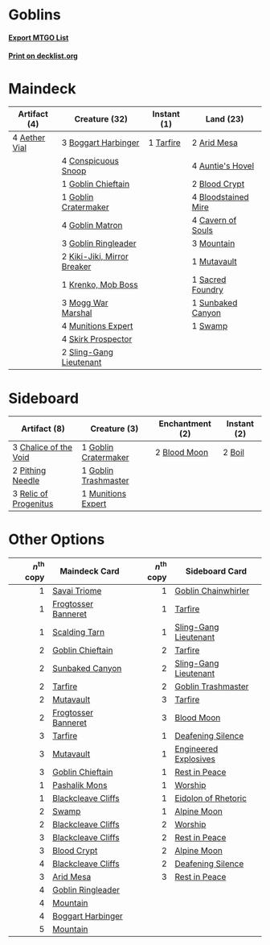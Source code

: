 # Goblins

#### [Export MTGO List](../collection/Goblins/Goblins.txt)
#### [Print on decklist.org](http://decklist.org/?deckmain=4%09Aether%20Vial%0A2%09Arid%20Mesa%0A4%09Auntie's%20Hovel%0A2%09Blood%20Crypt%0A4%09Bloodstained%20Mire%0A3%09Boggart%20Harbinger%0A4%09Cavern%20of%20Souls%0A4%09Conspicuous%20Snoop%0A1%09Goblin%20Chieftain%0A1%09Goblin%20Cratermaker%0A4%09Goblin%20Matron%0A3%09Goblin%20Ringleader%0A2%09Kiki-Jiki,%20Mirror%20Breaker%0A1%09Krenko,%20Mob%20Boss%0A3%09Mogg%20War%20Marshal%0A3%09Mountain%0A4%09Munitions%20Expert%0A1%09Mutavault%0A1%09Sacred%20Foundry%0A4%09Skirk%20Prospector%0A2%09Sling-Gang%20Lieutenant%0A1%09Sunbaked%20Canyon%0A1%09Swamp%0A1%09Tarfire&deckside=2%09Blood%20Moon%0A2%09Boil%0A3%09Chalice%20of%20the%20Void%0A1%09Goblin%20Cratermaker%0A1%09Goblin%20Trashmaster%0A1%09Munitions%20Expert%0A2%09Pithing%20Needle%0A3%09Relic%20of%20Progenitus)
# Maindeck

|                                     Artifact (4)                                      |                                            Creature (32)                                            |                                    Instant (1)                                     |                                          Land (23)                                           |
|---------------------------------------------------------------------------------------|-----------------------------------------------------------------------------------------------------|------------------------------------------------------------------------------------|----------------------------------------------------------------------------------------------|
|4 [Aether Vial](http://gatherer.wizards.com/Pages/Card/Details.aspx?multiverseid=48146)|3 [Boggart Harbinger](http://gatherer.wizards.com/Pages/Card/Details.aspx?multiverseid=139441)       |1 [Tarfire](http://gatherer.wizards.com/Pages/Card/Details.aspx?multiverseid=157921)|2 [Arid Mesa](http://gatherer.wizards.com/Pages/Card/Details.aspx?multiverseid=405092)        |
|                                                                                       |4 [Conspicuous Snoop](http://gatherer.wizards.com/Pages/Card/Details.aspx?multiverseid=485462)       |                                                                                    |4 [Auntie's Hovel](http://gatherer.wizards.com/Pages/Card/Details.aspx?multiverseid=153457)   |
|                                                                                       |1 [Goblin Chieftain](http://gatherer.wizards.com/Pages/Card/Details.aspx?multiverseid=438481)        |                                                                                    |2 [Blood Crypt](http://gatherer.wizards.com/Pages/Card/Details.aspx?multiverseid=97102)       |
|                                                                                       |1 [Goblin Cratermaker](http://gatherer.wizards.com/Pages/Card/Details.aspx?multiverseid=452853)      |                                                                                    |4 [Bloodstained Mire](http://gatherer.wizards.com/Pages/Card/Details.aspx?multiverseid=405094)|
|                                                                                       |4 [Goblin Matron](http://gatherer.wizards.com/Pages/Card/Details.aspx?multiverseid=15810)            |                                                                                    |4 [Cavern of Souls](http://gatherer.wizards.com/Pages/Card/Details.aspx?multiverseid=278058)  |
|                                                                                       |3 [Goblin Ringleader](http://gatherer.wizards.com/Pages/Card/Details.aspx?multiverseid=27664)        |                                                                                    |3 [Mountain](http://gatherer.wizards.com/Pages/Card/Details.aspx?multiverseid=439859)         |
|                                                                                       |2 [Kiki-Jiki, Mirror Breaker](http://gatherer.wizards.com/Pages/Card/Details.aspx?multiverseid=50321)|                                                                                    |1 [Mutavault](http://gatherer.wizards.com/Pages/Card/Details.aspx?multiverseid=370733)        |
|                                                                                       |1 [Krenko, Mob Boss](http://gatherer.wizards.com/Pages/Card/Details.aspx?multiverseid=386339)        |                                                                                    |1 [Sacred Foundry](http://gatherer.wizards.com/Pages/Card/Details.aspx?multiverseid=405106)   |
|                                                                                       |3 [Mogg War Marshal](http://gatherer.wizards.com/Pages/Card/Details.aspx?multiverseid=157924)        |                                                                                    |1 [Sunbaked Canyon](http://gatherer.wizards.com/Pages/Card/Details.aspx?multiverseid=464196)  |
|                                                                                       |4 [Munitions Expert](http://gatherer.wizards.com/Pages/Card/Details.aspx?multiverseid=464158)        |                                                                                    |1 [Swamp](http://gatherer.wizards.com/Pages/Card/Details.aspx?multiverseid=439858)            |
|                                                                                       |4 [Skirk Prospector](http://gatherer.wizards.com/Pages/Card/Details.aspx?multiverseid=159051)        |                                                                                    |                                                                                              |
|                                                                                       |2 [Sling-Gang Lieutenant](http://gatherer.wizards.com/Pages/Card/Details.aspx?multiverseid=464057)   |                                                                                    |                                                                                              |


# Sideboard

|                                          Artifact (8)                                          |                                         Creature (3)                                          |                                   Enchantment (2)                                    |                                  Instant (2)                                   |
|------------------------------------------------------------------------------------------------|-----------------------------------------------------------------------------------------------|--------------------------------------------------------------------------------------|--------------------------------------------------------------------------------|
|3 [Chalice of the Void](http://gatherer.wizards.com/Pages/Card/Details.aspx?multiverseid=442211)|1 [Goblin Cratermaker](http://gatherer.wizards.com/Pages/Card/Details.aspx?multiverseid=452853)|2 [Blood Moon](http://gatherer.wizards.com/Pages/Card/Details.aspx?multiverseid=45386)|2 [Boil](http://gatherer.wizards.com/Pages/Card/Details.aspx?multiverseid=14630)|
|2 [Pithing Needle](http://gatherer.wizards.com/Pages/Card/Details.aspx?multiverseid=129526)     |1 [Goblin Trashmaster](http://gatherer.wizards.com/Pages/Card/Details.aspx?multiverseid=447280)|                                                                                      |                                                                                |
|3 [Relic of Progenitus](http://gatherer.wizards.com/Pages/Card/Details.aspx?multiverseid=174824)|1 [Munitions Expert](http://gatherer.wizards.com/Pages/Card/Details.aspx?multiverseid=464158)  |                                                                                      |                                                                                |


# Other Options

|*n*<sup>th</sup> copy|                                        Maindeck Card                                         |*n*<sup>th</sup> copy|                                         Sideboard Card                                         |
|--------------------:|----------------------------------------------------------------------------------------------|--------------------:|------------------------------------------------------------------------------------------------|
|                    1|[Savai Triome](http://gatherer.wizards.com/Pages/Card/Details.aspx?multiverseid=479773)       |                    1|[Goblin Chainwhirler](http://gatherer.wizards.com/Pages/Card/Details.aspx?multiverseid=443017)  |
|                    1|[Frogtosser Banneret](http://gatherer.wizards.com/Pages/Card/Details.aspx?multiverseid=152587)|                    1|[Tarfire](http://gatherer.wizards.com/Pages/Card/Details.aspx?multiverseid=157921)              |
|                    1|[Scalding Tarn](http://gatherer.wizards.com/Pages/Card/Details.aspx?multiverseid=405107)      |                    1|[Sling-Gang Lieutenant](http://gatherer.wizards.com/Pages/Card/Details.aspx?multiverseid=464057)|
|                    2|[Goblin Chieftain](http://gatherer.wizards.com/Pages/Card/Details.aspx?multiverseid=438481)   |                    2|[Tarfire](http://gatherer.wizards.com/Pages/Card/Details.aspx?multiverseid=157921)              |
|                    2|[Sunbaked Canyon](http://gatherer.wizards.com/Pages/Card/Details.aspx?multiverseid=464196)    |                    2|[Sling-Gang Lieutenant](http://gatherer.wizards.com/Pages/Card/Details.aspx?multiverseid=464057)|
|                    2|[Tarfire](http://gatherer.wizards.com/Pages/Card/Details.aspx?multiverseid=157921)            |                    2|[Goblin Trashmaster](http://gatherer.wizards.com/Pages/Card/Details.aspx?multiverseid=447280)   |
|                    2|[Mutavault](http://gatherer.wizards.com/Pages/Card/Details.aspx?multiverseid=370733)          |                    3|[Tarfire](http://gatherer.wizards.com/Pages/Card/Details.aspx?multiverseid=157921)              |
|                    2|[Frogtosser Banneret](http://gatherer.wizards.com/Pages/Card/Details.aspx?multiverseid=152587)|                    3|[Blood Moon](http://gatherer.wizards.com/Pages/Card/Details.aspx?multiverseid=45386)            |
|                    3|[Tarfire](http://gatherer.wizards.com/Pages/Card/Details.aspx?multiverseid=157921)            |                    1|[Deafening Silence](http://gatherer.wizards.com/Pages/Card/Details.aspx?multiverseid=472972)    |
|                    3|[Mutavault](http://gatherer.wizards.com/Pages/Card/Details.aspx?multiverseid=370733)          |                    1|[Engineered Explosives](http://gatherer.wizards.com/Pages/Card/Details.aspx?multiverseid=50139) |
|                    3|[Goblin Chieftain](http://gatherer.wizards.com/Pages/Card/Details.aspx?multiverseid=438481)   |                    1|[Rest in Peace](http://gatherer.wizards.com/Pages/Card/Details.aspx?multiverseid=442021)        |
|                    1|[Pashalik Mons](http://gatherer.wizards.com/Pages/Card/Details.aspx?multiverseid=464087)      |                    1|[Worship](http://gatherer.wizards.com/Pages/Card/Details.aspx?multiverseid=25553)               |
|                    1|[Blackcleave Cliffs](http://gatherer.wizards.com/Pages/Card/Details.aspx?multiverseid=209401) |                    1|[Eidolon of Rhetoric](http://gatherer.wizards.com/Pages/Card/Details.aspx?multiverseid=380409)  |
|                    2|[Swamp](http://gatherer.wizards.com/Pages/Card/Details.aspx?multiverseid=439858)              |                    1|[Alpine Moon](http://gatherer.wizards.com/Pages/Card/Details.aspx?multiverseid=447264)          |
|                    2|[Blackcleave Cliffs](http://gatherer.wizards.com/Pages/Card/Details.aspx?multiverseid=209401) |                    2|[Worship](http://gatherer.wizards.com/Pages/Card/Details.aspx?multiverseid=25553)               |
|                    3|[Blackcleave Cliffs](http://gatherer.wizards.com/Pages/Card/Details.aspx?multiverseid=209401) |                    2|[Rest in Peace](http://gatherer.wizards.com/Pages/Card/Details.aspx?multiverseid=442021)        |
|                    3|[Blood Crypt](http://gatherer.wizards.com/Pages/Card/Details.aspx?multiverseid=97102)         |                    2|[Alpine Moon](http://gatherer.wizards.com/Pages/Card/Details.aspx?multiverseid=447264)          |
|                    4|[Blackcleave Cliffs](http://gatherer.wizards.com/Pages/Card/Details.aspx?multiverseid=209401) |                    2|[Deafening Silence](http://gatherer.wizards.com/Pages/Card/Details.aspx?multiverseid=472972)    |
|                    3|[Arid Mesa](http://gatherer.wizards.com/Pages/Card/Details.aspx?multiverseid=405092)          |                    3|[Rest in Peace](http://gatherer.wizards.com/Pages/Card/Details.aspx?multiverseid=442021)        |
|                    4|[Goblin Ringleader](http://gatherer.wizards.com/Pages/Card/Details.aspx?multiverseid=27664)   |                     |                                                                                                |
|                    4|[Mountain](http://gatherer.wizards.com/Pages/Card/Details.aspx?multiverseid=439859)           |                     |                                                                                                |
|                    4|[Boggart Harbinger](http://gatherer.wizards.com/Pages/Card/Details.aspx?multiverseid=139441)  |                     |                                                                                                |
|                    5|[Mountain](http://gatherer.wizards.com/Pages/Card/Details.aspx?multiverseid=439859)           |                     |                                                                                                |

